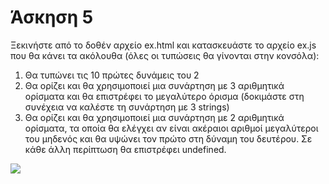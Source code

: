 # Άσκηση 5

Ξεκινήστε από το δοθέν αρχείο ex.html και κατασκευάστε το αρχείο ex.js που θα κάνει τα ακόλουθα (όλες οι τυπώσεις θα γίνονται στην κονσόλα):

1. Θα τυπώνει τις 10 πρώτες δυνάμεις του 2  
2. Θα ορίζει και θα χρησιμοποιεί μια συνάρτηση με 3 αριθμητικά ορίσματα και θα επιστρέφει το μεγαλύτερο όρισμα (δοκιμάστε στη συνέχεια να καλέστε τη συνάρτηση με 3 strings)   
3. Θα ορίζει και θα χρησιμοποιεί μια συνάρτηση με 2 αριθμητικά ορίσματα, τα οποία θα ελέγχει αν είναι ακέραιοι αριθμοί μεγαλύτεροι του μηδενός και θα υψώνει τον πρώτο στη δύναμη του δευτέρου. Σε κάθε άλλη περίπτωση θα επιστρέφει undefined.



<img src="exercise-5.png">
